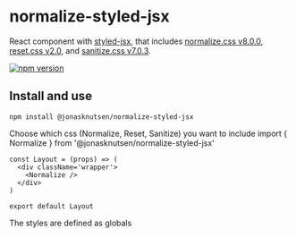 # normalize-styled-jsx

React component with [styled-jsx](https://github.com/zeit/styled-jsx), that includes [normalize.css v8.0.0](https://github.com/necolas/normalize.css), [reset.css v2.0](https://meyerweb.com/eric/tools/css/reset/), and [sanitize.css v7.0.3](https://github.com/csstools/sanitize.css).

[![npm version](https://badge.fury.io/js/%40jonasknutsen%2Fnormalize-styled-jsx.svg)](https://badge.fury.io/js/%40jonasknutsen%2Fnormalize-styled-jsx)

## Install and use
    npm install @jonasknutsen/normalize-styled-jsx

Choose which css (Normalize, Reset, Sanitize) you want to include
    import { Normalize } from '@jonasknutsen/normalize-styled-jsx'

    const Layout = (props) => (
      <div className='wrapper'>
        <Normalize />
      </div>
    )

    export default Layout

The styles are defined as globals
